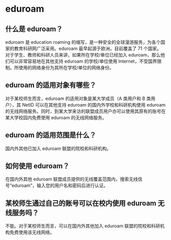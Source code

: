 # eduroam

## 什么是 eduroam？

eduroam 是 education roaming 的缩写，是一种安全的全球漫游服务，为各个国家的教育科研网广泛采用。eduroam 最早起源于欧洲，目前覆盖了 71 个国家。对于学生、教师和科研人员来讲，如果所在学校/单位已经加入 eduroam，那么他们可以非常容易地在其他支持 eduroam 的学校/单位使用 Internet，不受国界限制。所使用的网络身份为其所在学校/单位的网络身份。

## eduroam 的适用对象有哪些？

对于某校师生而言，eduroam 的适用对象是某大学成员（A 类用户和 B 类用户），其 NetID 可以在其他支持 eduroam 的国内外学校和科研机构使用 eduroam 的无线网络服务。同时，到某大学来访的联盟成员用户亦可以使用其原有的账号在某大学校园内免费使用 eduroam 的无线网络服务。

## eduroam 的适用范围是什么？

国内外其他已加入 eduroam 联盟的院校和科研机构。

## 如何使用 eduroam？

在国内外其他 eduroam 联盟成员提供的无线覆盖范围内，搜索无线信号“eduroam”，输入您的用户名和密码后进行认证。

## 某校师生通过自己的账号可以在校内使用 eduroam 无线服务吗？

不能。对于某校师生而言，可以在国内外其他加入 eduroam 联盟的院校和科研机构免费使用该无线网络。